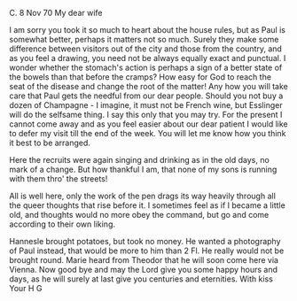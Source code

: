 C. 8 Nov 70
My dear wife

I am sorry you took it so much to heart about the house rules, but as Paul is somewhat better, perhaps it matters not so much. Surely they make some difference between visitors out of the city and those from the country, and as you feel a drawing, you need not be always equally exact and punctual. I wonder whether the stomach's action is perhaps a sign of a better state of the bowels than that before the cramps? How easy for God to reach the seat of the disease and change the root of the matter! Any how you will take care that Paul gets the needful from our dear people. Should you not buy a dozen of Champagne - I imagine, it must not be French wine, but Esslinger will do the selfsame thing. I say this only that you may try. For the present I cannot come away and as you feel easier about our dear patient I would like to defer my visit till the end of the week. You will let me know how you think it best to be arranged.

Here the recruits were again singing and drinking as in the old days, no mark of a change. But how thankful I am, that none of my sons is running with them thro' the streets!

All is well here, only the work of the pen drags its way heavily through all the queer thoughts that rise before it. I sometimes feel as if I became a little old, and thoughts would no more obey the command, but go and come according to their own liking.

Hannesle brought potatoes, but took no money. He wanted a photography of Paul instead, that would be more to him than 2 Fl. He really would not be brought round. Marie heard from Theodor that he will soon come here via Vienna. Now good bye and may the Lord give you some happy hours and days, as he will surely at last give you centuries and eternities. 
 With kiss
 Your H G
